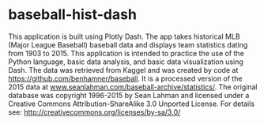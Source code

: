 # baseball-hist-dash
This application is built using Plotly Dash. The app takes historical MLB (Major League Baseball) baseball data and displays team statistics dating from 1903 to 2015. This application is intended to practice the use of the Python language, basic data analysis, and basic data visualization using Dash. The data was retrieved from Kaggel and was created by code at https://github.com/benhamner/baseball. It is a processed version of the 2015 data at www.seanlahman.com/baseball-archive/statistics/. The original database was copyright 1996-2015 by Sean Lahman and licensed under a Creative Commons Attribution-ShareAlike 3.0 Unported License. For details see: http://creativecommons.org/licenses/by-sa/3.0/
